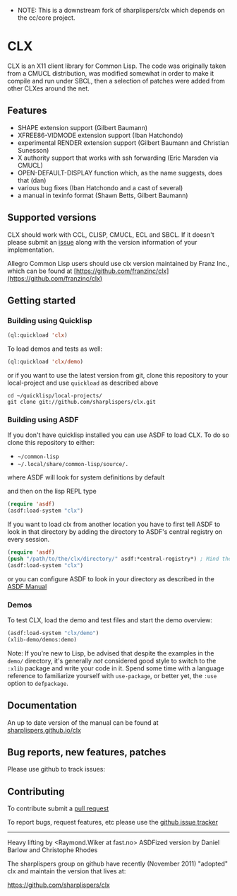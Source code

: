 - NOTE: This is a downstream fork of sharplispers/clx which depends on the cc/core project.
# CLX

CLX is an X11 client library for Common Lisp. The code was originally
taken from a CMUCL distribution, was modified somewhat in order to
make it compile and run under SBCL, then a selection of patches were
added from other CLXes around the net.

## Features

 - SHAPE extension support (Gilbert Baumann)
 - XFREE86-VIDMODE extension support (Iban Hatchondo)
 - experimental RENDER extension support
     (Gilbert Baumann and Christian Sunesson)
 - X authority support that works with ssh forwarding (Eric Marsden via CMUCL)
 - OPEN-DEFAULT-DISPLAY function which, as the name suggests, does that (dan)
 - various bug fixes (Iban Hatchondo and a cast of several)
 - a manual in texinfo format (Shawn Betts, Gilbert Baumann)

## Supported versions

CLX should work with CCL, CLISP, CMUCL, ECL and SBCL. If it doesn't please submit an
[issue](https://github.com/sharplispers/clx/issues/new) along with the version
information of your implementation.

Allegro Common Lisp users should use clx version maintained by Franz Inc., which can
be found at [https://github.com/franzinc/clx](https://github.com/franzinc/clx)

## Getting started

### Building using Quicklisp

```lisp
(ql:quickload 'clx)
```

To load demos and tests as well:

```lisp
(ql:quickload 'clx/demo)
```

or if you want to use the latest version from git, clone this repository to
your local-project and use `quickload` as described above

```shell
cd ~/quicklisp/local-projects/
git clone git://github.com/sharplispers/clx.git
```

### Building using ASDF

If you don't have quicklisp installed you can use ASDF to load CLX. To do so clone this repository to either:

* `~/common-lisp`
* `~/.local/share/common-lisp/source/.`

where ASDF will look for system definitions by default

and then on the lisp REPL type

```lisp
(require 'asdf)
(asdf:load-system "clx")
```

If you want to load clx from another location you have to first tell ASDF to
look in that directory by adding the directory to ASDF's central registry on every session.

```lisp
(require 'asdf)
(push "/path/to/the/clx/directory/" asdf:*central-registry*) ; Mind the trailing slash, it is important.
(asdf:load-system "clx")
```

or you can configure ASDF to look in your directory as described in the [ASDF Manual](https://common-lisp.net/project/asdf/asdf.html#Configuring-ASDF-to-find-your-systems)

### Demos

To test CLX, load the demo and test files and start the demo overview:

```lisp
(asdf:load-system "clx/demo")
(xlib-demo/demos:demo)
```

Note: If you're new to Lisp, be advised that despite the examples in
the `demo/` directory, it's generally *not* considered good style to switch to the
`:xlib` package and write your code in it.  Spend some time with a
language reference to familiarize yourself with `use-package`, or
better yet, the `:use` option to `defpackage`.

## Documentation

An up to date version of the manual can be found at [sharplispers.github.io/clx](https://sharplispers.github.io/clx/)

## Bug reports, new features, patches

Please use github to track issues:

## Contributing

To contribute submit a [pull request](https://github.com/sharplispers/clx/pulls)

To report bugs, request features, etc please use the [github issue tracker](https://github.com/sharplispers/clx/issues)

---

Heavy lifting by <Raymond.Wiker at fast.no>
ASDFized version by Daniel Barlow <dan at metacircles.com>
and Christophe Rhodes <csr21 at cam.ac.uk>

The sharplispers group on github have recently (November 2011)
"adopted" clx and maintain the version that lives at:

https://github.com/sharplispers/clx
